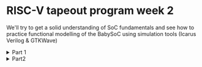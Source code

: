 # RISC-V tapeout program week 2
We'll try to get a solid understanding of SoC fundamentals and see how to practice functional modelling of the BabySoC using simulation tools (Icarus Verilog &amp; GTKWave)

<details>
	<summary> Part 1 </summary>

##  Throery

# 🚀 VSDBabySoC

This project brings together a complete **System on Chip (SoC)** built around the **RVMYTH** RISC-V processor. it's kind of a miniature computer on a single chip, which'll help to learn and experiment with digital-analog interfacing. 🎓


Cool what's the goal? Create a platform where we can test open-source IP cores simultaneously while learning how digital systems communicate with the analog world—like TVs 📺, speakers 🔊, and mobile devices 📱.


## 🔍 So What Exactly is a System on Chip?

Instead of having separate components scattered across a circuit board, everything gets packed into one tiny chip. That's an SoC!

### 🧩 What's Inside an SoC?

1. **Processor (CPU)** 🖥️
   - Executes instructions and crunches numbers
   - Runs your programs and handles logic

2. **Memory** 💾
   - **RAM**: Temporary storage for active tasks
   - **ROM/Flash**: Permanent storage that survives power-offs

3. **Input/Output Interfaces** 🔌
   - Connects to cameras, USB devices, displays, and sensors
   - Acts as the gateway between your chip and the outside world

4. **Graphics Engine (GPU)** 🎮
   - Renders visuals and animations
   - Powers everything from video playback to gaming

5. **Signal Processors (DSP)** 🎵
   - Handles audio and video processing
   - Cleans up noise, enhances quality, and manages multimedia

6. **Power Management** 🔋
   - Keeps energy consumption in check
   - Critical for battery-powered gadgets

7. **Wireless & Security** 📡
   - Wi-Fi, Bluetooth, encryption modules
   - Varies based on the chip's purpose

![0_uZg3P3cqRcKa7xQb](https://github.com/user-attachments/assets/2cd70c9d-517d-4e24-a1a9-fb83f66dcddc)


### ✨ Why SoCs Rule

- **Compact Design**: Everything fits in your pocket 📏
- **Power Sippers**: Use less energy, last longer 🔋
- **Lightning Fast**: Short distances = speedy data transfer ⚡
- **Cost-Effective**: One chip beats buying many parts 💰
- **Rock Solid**: Fewer components = fewer things that can break 🛡️

### 🌍 SoCs are everywhere! 

- Smartphones & tablets (Apple A-series, Snapdragon, Exynos)
- Smartwatches and fitness trackers
- Smart home devices and IoT sensors
- Gaming consoles (like Nintendo Switch with NVIDIA Tegra)
- Modern cars, TVs, and home appliances

<img width="665" height="512" alt="Screenshot 2025-10-04 at 5 26 05 PM" src="https://github.com/user-attachments/assets/6ae0e895-2c38-49a4-85dd-16b4943f3ec1" />


### 🚧 But comes with it's own challenges

- **Cost** : Goes upto milions of dollars
- **Complex Design**: Fitting everything together requires serious engineering chops (Just think of it, TSMC just the only company who pioneers this complex process)
- **Heat Management**: Cramped components can get toasty 🔥 (for ex: the Iphone heats up a lot while charging or while playing games)
- **Limited Flexibility**: Once fabricated, changes are tough to make
- And many more
<img width="661" height="499" alt="Screenshot 2025-10-04 at 5 36 34 PM" src="https://github.com/user-attachments/assets/1b973bba-1601-4a52-ad3d-21c900b33386" />


## 🎨 Types of SoCs

### 🔧 Microcontroller-Based SoC
Perfect for simple control tasks with minimal power draw. You'll find these in:
- Home appliances (smart thermostats, washing machines)
- Automotive systems (engine control units)
- IoT sensors and wearables

### 💪 Microprocessor-Based SoC
Built for heavy lifting—running operating systems and complex apps:
- Smartphones and tablets
- Portable gaming devices
- Media players

### 🎯 Application-Specific SoC
Custom-built for specialized, high-performance jobs:
- Graphics cards and AI accelerators
- Network routers and switches
- Industrial automation systems
- Financial trading terminals

## SoC design flow
<img width="661" height="515" alt="Screenshot 2025-10-04 at 5 26 28 PM" src="https://github.com/user-attachments/assets/e7614fab-992d-4f9e-8926-f1f76bc8a18d" />




## 🔬 Where does VSDBabySoC come into picture?

VSDBabySoC is a compact RISC-V-based SoC designed for education and experimentation. Built on **Sky130 technology**, it's perfect for learning how digital and analog worlds connect

### 🎭 The Three Main Characters

#### 1️⃣ **RVMYTH - The Brain** 🧠
A customizable RISC-V CPU that handles all the processing. It's open-source, which means you can peek under the hood and modify it. RVMYTH uses its `r17` register to cycle through data values that get sent to the DAC

#### 2️⃣ **PLL - The Heartbeat** 
Generates a stable, synchronized clock signal that keeps everything in perfect timing. Without it, your processor and DAC would be go in chaos!

**Why We Need PLLs:**
- **Clock Distribution**: Long wires cause delays; PLLs compensate for this
- **Jitter Reduction**: Eliminates timing variations in signals
- **Multiple Frequencies**: Different chip sections often need different clock speeds
- **Crystal Accuracy**: Real-world oscillators drift due to temperature, aging, and manufacturing tolerances (measured in parts per million)

**PLL Components:**
- **Phase Detector**: Compares input and output signals, detects phase differences
- **Loop Filter**: Smooths out the error signal
- **Voltage-Controlled Oscillator (VCO)**: Adjusts frequency based on the control voltage

![1600447087142](https://github.com/user-attachments/assets/fb39cdd5-73f3-4d02-b89d-1da30f47455f)


#### 3️⃣ **DAC - The Translator** 🔄
Converts digital values (ones and zeros) into smooth analog signals that real-world devices understand

**VSDBabySoC uses a 10-bit DAC**, meaning it can represent 1,024 different voltage levels (2^10)

**Common DAC Architectures:**
- **Weighted Resistor DAC**: Uses resistors of different values to create the analog output
- **R-2R Ladder DAC**: Uses a repeating pattern of resistors (R and 2R values) for simpler, more scalable designs

---

## ⚙️ How VSDBabySoC Works

Here's the flow from power-on to analog output:

1. **🔌 Power Up & Clock Generation**
   - BabySoC receives an input signal
   - The PLL kicks in and generates a stable clock
   - All components synchronize to this clock signal

2. **🧮 Data Processing**
   - RVMYTH executes instructions
   - Values cycle through the `r17` register
   - Data gets prepared for analog conversion

3. **📡 Analog Signal Output**
   - The DAC receives digital values from RVMYTH
   - Converts them into analog signals
   - Output can drive speakers, displays, or other analog devices
   - Results are saved to a file called `OUT`

---



</details>

<details>
<summary>Part2</summary>


## Labs


# 🚀 VSDBabySoC - Functional Modeling and Simulation

This is a hands-on lab demonstrating functional modeling of a compact RISC-V-based System-on-Chip (SoC) that integrates a processor core, Phase-Locked Loop (PLL), and Digital-to-Analog Converter (DAC). The goal is to verify reset operations, clocking, and dataflow through simulations 🔬

***

## 📋 Project Overview

**Key Components:**

- 🔹 **RVMYTH (RISC-V Core)**: A 5-stage pipelined processor written in TL-Verilog (`rvmyth.tlv`), which executes instructions and outputs data via register r17
- 🔹 **AVSDPLL**: PLL module (`avsdpll.v`) that generates a stable clock (CLK) from reference inputs (REF, VCO_IN)
- 🔹 **AVSDDAC**: 10-bit DAC (`avsddac.v`) that converts digital data from the RISC-V core (via `RV_TO_DAC[9:0]` bus) to analog output (OUT)

The SoC flow: Reset initializes everything ➡️ PLL locks and clocks the core ➡️ Core executes code and sends data to DAC ➡️ DAC produces analog signals. Both pre-synthesis (RTL) and post-synthesis (gate-level) simulations confirm functional correctness ✅

### 🛠️ Tools Used

- 🔧 **Icarus Verilog (iverilog)**: Compiles/simulates Verilog
- 👁️ **GTKWave**: Views/analyzes VCD waveforms
- ⚙️ **SandPiper-SaaS**: TL-Verilog → Verilog conversion
- 🏗️ **Yosys**: RTL synthesis to gates 



***

## ⚙️ Setup & Workflow 


### 🛠️ Tool Installation

1. **Icarus Verilog \& GTKWave**: `brew install icarus-verilog gtkwave` (for compilation and waveform viewing)
2. **SandPiper-SaaS**: `npm install -g sandpiper-saas` (compiles TL-Verilog to Verilog)
3. **Yosys**:
```
 git clone https://github.com/YosysHQ/yosys.git
 brew install cmake gcc gawk tcl-tk libtool bison flex make
 brew install graphviz
 cd yosys
 git submodule update --init
 make
```
5. Verified: `iverilog -V`, `gtkwave --version`, `yosys -V`

### 📁 Project Setup

- Cloned base structure from reference repos (https://github.com/manili/VSDBabySoC.git)
- Organized files: `src/module/` (Verilog/TL-Verilog files), `src/include/` (headers like `sandpiper.vh`), `src/lib/` (Sky130 liberty files), `src/gls_model/` (gate primitives), `src/script/` (Yosys script `yosys.ys`)
- Created `output/` for results



### 🔧 Makefile Explanation

The `Makefile` automates the entire flow: TL-Verilog compilation, pre/post-synthesis simulations, and synthesis. It uses variables for paths (e.g., `SRC_PATH = src`, `OUTPUT_PATH = output`) and phony targets for clean builds

**Full Makefile Code** 

```makefile

SRC_PATH = src
LIB_PATH = $(SRC_PATH)/lib
GDS_PATH = $(SRC_PATH)/gds
LEF_PATH = $(SRC_PATH)/lef
SDC_PATH = $(SRC_PATH)/sdc
MODULE_PATH = $(SRC_PATH)/module
INCLUDE_PATH = $(SRC_PATH)/include
LAYOUT_CONF_PATH = $(SRC_PATH)/layout_conf
OUTPUT_PATH = output


STA_PATH = $(OUTPUT_PATH)/sta
SYNTH_PATH = $(OUTPUT_PATH)/synth
COMPILED_TLV_PATH = $(OUTPUT_PATH)/compiled_tlv
PRE_SYNTH_SIM_PATH = $(OUTPUT_PATH)/pre_synth_sim
POST_SYNTH_SIM_PATH = $(OUTPUT_PATH)/post_synth_sim

.PHONY: all sim clean pre_synth_sim post_synth_sim synth

all: sim

sim: pre_synth_sim post_synth_sim

clean:
	rm -rf $(OUTPUT_PATH)

# TL-Verilog compilation & Pre-synthesis simulation
pre_synth_sim: $(COMPILED_TLV_PATH)
	if [ ! -f "$(PRE_SYNTH_SIM_PATH)/pre_synth_sim.vcd" ]; then \
		mkdir -p $(PRE_SYNTH_SIM_PATH); \
		iverilog -o $(PRE_SYNTH_SIM_PATH)/pre_synth_sim.out -DPRE_SYNTH_SIM \
			$(MODULE_PATH)/testbench.v \
			-I $(INCLUDE_PATH) -I $(MODULE_PATH) -I $(COMPILED_TLV_PATH); \
		cd $(PRE_SYNTH_SIM_PATH); ./pre_synth_sim.out; \
	fi

$(COMPILED_TLV_PATH):
	mkdir -p $(COMPILED_TLV_PATH)
	sandpiper-saas -i $(MODULE_PATH)/rvmyth.tlv -o rvmyth.v \
		--bestsv --noline -p verilog --outdir $(COMPILED_TLV_PATH)

# Synthesis with local Yosys
synth: $(COMPILED_TLV_PATH)
	if [ ! -f "$(SYNTH_PATH)/vsdbabysoc.synth.v" ]; then \
		mkdir -p $(SYNTH_PATH); \
		cd $(SRC_PATH); yosys -s script/yosys.ys | tee ../$(SYNTH_PATH)/synth.log; \
	fi

# Post-synthesis simulation
post_synth_sim: synth
	if [ ! -f "$(POST_SYNTH_SIM_PATH)/post_synth_sim.vcd" ]; then \
		mkdir -p $(POST_SYNTH_SIM_PATH); \
		iverilog -o $(POST_SYNTH_SIM_PATH)/post_synth_sim.out -DPOST_SYNTH_SIM -DFUNCTIONAL -DUNIT_DELAY=#1 \
			-I $(INCLUDE_PATH) -I $(MODULE_PATH) -I $(SRC_PATH)/gls_model -I $(SYNTH_PATH) \
			$(MODULE_PATH)/testbench.v; \
		cd $(POST_SYNTH_SIM_PATH); ./post_synth_sim.out; \
	fi
	
```

**How It Works:**

- **Pre-synth (`make pre_synth_sim`)**: Compiles `rvmyth.tlv` to `rvmyth.v`, runs RTL sim with `-DPRE_SYNTH_SIM` (testbench includes RTL modules), dumps VCD
- **Synthesis (`make synth`)**: Yosys reads Verilog/liberty files, synthesizes to gate netlist (`vsdbabysoc.synth.v`), logs stats (e.g., gate count)
- **Post-synth (`make post_synth_sim`)**: Compiles netlist with `-DPOST_SYNTH_SIM` (testbench includes gates/primitives), adds unit delays for timing

***

## 📝 Lab Steps Followed

### 1️⃣ Clone the BabySoC Project Repo

```bash
https://github.com/manili/VSDBabySoC.git
cd VSDBabySoC
```


### 2️⃣ Compile the BabySoC Verilog Modules using iverilog

- TL-Verilog first: `sandpiper-saas` handles `rvmyth.tlv`
- Then: `make pre_synth_sim` compiles everything (testbench + modules) into executable


### 3️⃣ Simulate and Generate .vcd Waveform Files

- Pre-synth: creates `output/pre_synth_sim/pre_synth_sim.vcd`
- Post-synth: `make post_synth_sim` synthesizes first, then gate-level sim → `output/post_synth_sim/post_synth_sim.vcd`


### 4️⃣ Open .vcd Files in GTKWave and Analyze

```bash
cd output/pre_synth_sim && gtkwave pre_synth_sim.vcd
```

<img width="1142" height="726" alt="Screenshot 2025-10-01 at 1 02 42 PM" src="https://github.com/user-attachments/assets/13f094c9-843d-40bd-8bb4-617549836d3a" />

*** 

```
cd output/post_synth_sim && gtkwave post_synth_sim.vcd
```
<img width="1142" height="761" alt="Screenshot 2025-10-01 at 3 33 41 PM" src="https://github.com/user-attachments/assets/9aee0f38-3b7b-4511-9bd2-264ebfe6b250" />



- **Reset**: Check initialization (all zeros during assert)
- **Clocking**: Verify PLL CLK stability 
- **Dataflow**: Trace RISC-V r17 → RV_TO_DAC → DAC OUT (incrementing values)


### 5️⃣  Observations 


***

## 📊 Simulation Results \& Analysis

### 🔄 Reset Operation (Pre-Synthesis)

Reset (high) zeros registers (r17=0, OUT=0V). Deassert starts PLL and core fetch. Verifies clean initialization—no hanging states. (Time: t=0 to 10ns)

### 🕒 Clocking (Pre-Synthesis)

PLL enables after ENb_VCO/REF, locks to ~10MHz CLK. Stable edges drive core/DAC sync. No jitter confirms PLL reliability. (Focus: CLK vs REF/VCO_IN)

### 📈 Dataflow Between Modules (Pre-Synthesis)

Core executes (addi increments r17), sends via RV_TO_DAC[9:0] to DAC D input. OUT scales analog (0-1V for 0-1023). Proves end-to-end functionality. (Trace: r17 → bus → OUT)

### ⚡ Post-Synthesis Comparison

Gate-level (Sky130 cells) matches RTL: Same sequences, No logic changes—synthesis success 

<img width="1043" height="736" alt="Screenshot 2025-10-04 at 5 45 30 PM" src="https://github.com/user-attachments/assets/b224a30e-8038-45fd-baeb-e30783cb2296" />




## 📂 File Structure

```
VSDBabySoC/
├── Makefile                 # 🚀 Build automation (pre/post-synth sims)
├── README.md                # 📖 This guide
├── src/                     # Source code
│   ├── module/              # vsdbabysoc.v, rvmyth.tlv, avsdpll.v, avsddac.v, testbench.v
│   ├── include/             # .vh headers (sandpiper.vh)
│   ├── lib/                 # .lib files (Sky130 std cells)
│   ├── gls_model/           # primitives.v, sky130_fd_sc_hd.v
│   └── script/              # yosys.ys (synthesis script)
├── output/                  # 🛠️ Results (gitignored large files)
│   ├── compiled_tlv/        # rvmyth.v (from TL-Verilog)
│   ├── pre_synth_sim/       # RTL VCD/logs
│   ├── post_synth_sim/      # Gate-level VCD/logs
│   └── synth/               # vsdbabysoc.synth.v + log

```

Disclaimer: Content has been  refined with help of generative AI for effiecincy n clean look

